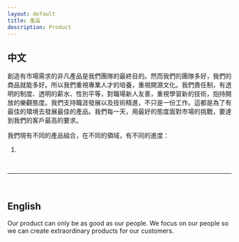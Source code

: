 ```yaml
---
layout: default
title: 產品
description: Product
---
```


## 中文

創造有市場需求的非凡產品是我們團隊的最終目的。然而我們的團隊多好，我們的商品就能多好。所以我們重視專業人才的培養，重視開源文化。我們責任制，有透明的制度、透明的薪水、性別平等，對職場新人友善，重視學習新的技術，抱持開放的樂觀態度。我們支持職涯發展以及技術精進，不只是一份工作。這都是為了有最佳的環境去發展最佳的產品。我們每一天，用最好的態度面對市場的挑戰，要達到我們的客戶最高的要求。

我們現有不同的產品組合，在不同的領域，有不同的進度：

1. 

<br>

---

<br>

## English

Our product can only be as good as our people. We focus on our people so we can create extraordinary products for our customers.